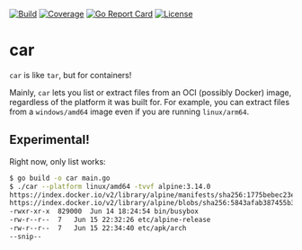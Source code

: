 [![Build](https://github.com/tetratelabs/car/workflows/build/badge.svg)](https://github.com/tetratelabs/car)
[![Coverage](https://codecov.io/gh/tetratelabs/car/branch/master/graph/badge.svg)](https://codecov.io/gh/tetratelabs/car)
[![Go Report Card](https://goreportcard.com/badge/github.com/tetratelabs/car)](https://goreportcard.com/report/github.com/tetratelabs/car)
[![License](https://img.shields.io/badge/license-Apache%202.0-blue.svg)](LICENSE)

# car

`car` is like `tar`, but for containers!

Mainly, `car` lets you list or extract files from an OCI (possibly Docker) image, regardless of the platform it was
built for. For example, you can extract files from a `windows/amd64` image even if you are running `linux/arm64`.

## Experimental!

Right now, only list works:

```bash
$ go build -o car main.go
$ ./car --platform linux/amd64 -tvvf alpine:3.14.0
https://index.docker.io/v2/library/alpine/manifests/sha256:1775bebec23e1f3ce486989bfc9ff3c4e951690df84aa9f926497d82f2ffca9d platform=linux/amd64 totalLayerSize: 2811478
https://index.docker.io/v2/library/alpine/blobs/sha256:5843afab387455b37944e709ee8c78d7520df80f8d01cf7f861aae63beeddb6b size=2811478 CreatedBy: /bin/sh -c #(nop) ADD file:f278386b0cef68136129f5f58c52445590a417b624d62bca158d4dc926c340df in / 
-rwxr-xr-x	829000	Jun 14 18:24:54	bin/busybox
-rw-r--r--	7	Jun 15 22:32:26	etc/alpine-release
-rw-r--r--	7	Jun 15 22:34:40	etc/apk/arch
--snip--
```
